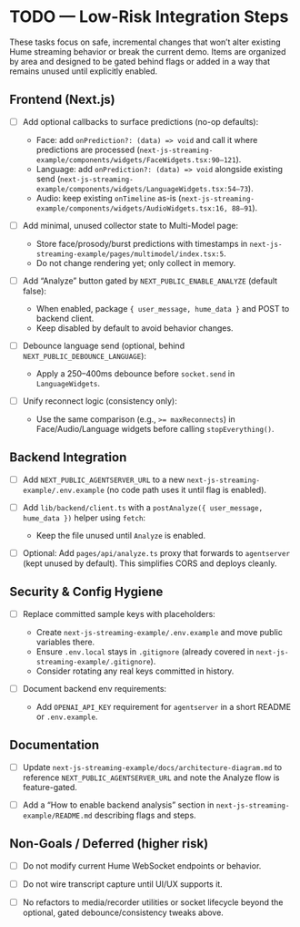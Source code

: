 # TODO — Low-Risk Integration Steps

These tasks focus on safe, incremental changes that won’t alter existing Hume streaming behavior or break the current demo. Items are organized by area and designed to be gated behind flags or added in a way that remains unused until explicitly enabled.

## Frontend (Next.js)

- [ ] Add optional callbacks to surface predictions (no-op defaults):
  - Face: add `onPrediction?: (data) => void` and call it where predictions are processed (`next-js-streaming-example/components/widgets/FaceWidgets.tsx:90–121`).
  - Language: add `onPrediction?: (data) => void` alongside existing send (`next-js-streaming-example/components/widgets/LanguageWidgets.tsx:54–73`).
  - Audio: keep existing `onTimeline` as-is (`next-js-streaming-example/components/widgets/AudioWidgets.tsx:16, 88–91`).

- [ ] Add minimal, unused collector state to Multi-Model page:
  - Store face/prosody/burst predictions with timestamps in `next-js-streaming-example/pages/multimodel/index.tsx:5`.
  - Do not change rendering yet; only collect in memory.

- [ ] Add “Analyze” button gated by `NEXT_PUBLIC_ENABLE_ANALYZE` (default false):
  - When enabled, package `{ user_message, hume_data }` and POST to backend client.
  - Keep disabled by default to avoid behavior changes.

- [ ] Debounce language send (optional, behind `NEXT_PUBLIC_DEBOUNCE_LANGUAGE`):
  - Apply a 250–400ms debounce before `socket.send` in `LanguageWidgets`.

- [ ] Unify reconnect logic (consistency only):
  - Use the same comparison (e.g., `>= maxReconnects`) in Face/Audio/Language widgets before calling `stopEverything()`.

## Backend Integration

- [ ] Add `NEXT_PUBLIC_AGENTSERVER_URL` to a new `next-js-streaming-example/.env.example` (no code path uses it until flag is enabled).

- [ ] Add `lib/backend/client.ts` with a `postAnalyze({ user_message, hume_data })` helper using `fetch`:
  - Keep the file unused until `Analyze` is enabled.

- [ ] Optional: Add `pages/api/analyze.ts` proxy that forwards to `agentserver` (kept unused by default). This simplifies CORS and deploys cleanly.

## Security & Config Hygiene

- [ ] Replace committed sample keys with placeholders:
  - Create `next-js-streaming-example/.env.example` and move public variables there.
  - Ensure `.env.local` stays in `.gitignore` (already covered in `next-js-streaming-example/.gitignore`).
  - Consider rotating any real keys committed in history.

- [ ] Document backend env requirements:
  - Add `OPENAI_API_KEY` requirement for `agentserver` in a short README or `.env.example`.

## Documentation

- [ ] Update `next-js-streaming-example/docs/architecture-diagram.md` to reference `NEXT_PUBLIC_AGENTSERVER_URL` and note the Analyze flow is feature-gated.

- [ ] Add a “How to enable backend analysis” section in `next-js-streaming-example/README.md` describing flags and steps.

## Non-Goals / Deferred (higher risk)

- [ ] Do not modify current Hume WebSocket endpoints or behavior.
- [ ] Do not wire transcript capture until UI/UX supports it.
- [ ] No refactors to media/recorder utilities or socket lifecycle beyond the optional, gated debounce/consistency tweaks above.

